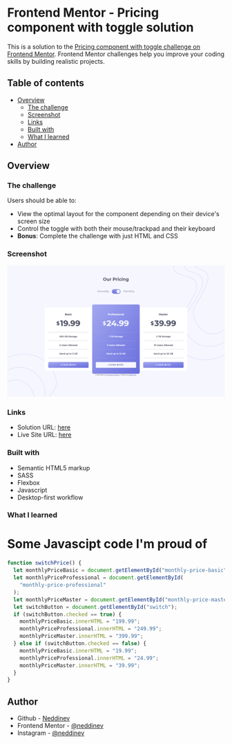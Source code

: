 # Frontend Mentor - Pricing component with toggle solution

This is a solution to the [Pricing component with toggle challenge on Frontend Mentor](https://www.frontendmentor.io/challenges/pricing-component-with-toggle-8vPwRMIC). Frontend Mentor challenges help you improve your coding skills by building realistic projects. 

## Table of contents

- [Overview](#overview)
  - [The challenge](#the-challenge)
  - [Screenshot](#screenshot)
  - [Links](#links)
  - [Built with](#built-with)
  - [What I learned](#what-i-learned)
- [Author](#author)




## Overview

### The challenge

Users should be able to:

- View the optimal layout for the component depending on their device's screen size
- Control the toggle with both their mouse/trackpad and their keyboard
- **Bonus**: Complete the challenge with just HTML and CSS

### Screenshot

![](./screenshot.png)


### Links

- Solution URL: [here](https://github.com/NedDinev/pricing-component-with-toggle-master/tree/main/pricing-component-with-toggle-master)
- Live Site URL: [here](https://pricing-component-with-toggle-master-beryl.vercel.app/)


### Built with

- Semantic HTML5 markup
- SASS
- Flexbox
- Javascript
- Desktop-first workflow

### What I learned

<h1>Some Javascipt code I'm proud of</h1>

```js
function switchPrice() {
  let monthlyPriceBasic = document.getElementById("monthly-price-basic");
  let monthlyPriceProfessional = document.getElementById(
    "monthly-price-professional"
  );
  let monthlyPriceMaster = document.getElementById("monthly-price-master");
  let switchButton = document.getElementById("switch");
  if (switchButton.checked == true) {
    monthlyPriceBasic.innerHTML = "199.99";
    monthlyPriceProfessional.innerHTML = "249.99";
    monthlyPriceMaster.innerHTML = "399.99";
  } else if (switchButton.checked == false) {
    monthlyPriceBasic.innerHTML = "19.99";
    monthlyPriceProfessional.innerHTML = "24.99";
    monthlyPriceMaster.innerHTML = "39.99";
  }
}
```


## Author

- Github - [Neddinev](https://github.com/NedDinev)
- Frontend Mentor - [@neddinev](https://www.frontendmentor.io/profile/NedDinev)
- Instagram - [@neddinev](https://www.instagram.com/neddinev/)
